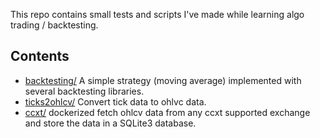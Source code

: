 This repo contains small tests and scripts I've made while learning algo trading / backtesting.

## Contents

- [backtesting/](backtesting/README.md) A simple strategy (moving average) implemented with several backtesting libraries.
- [ticks2ohlcv/](ticks2ohlcv/README.md) Convert tick data to ohlvc data.
- [ccxt/](ccxt/README.md) dockerized fetch ohlcv data from any ccxt supported exchange and store the data in a SQLite3 database.
